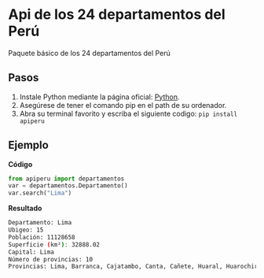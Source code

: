 # Api de los 24 departamentos del Perú

Paquete básico de los 24 departamentos del Perú

## Pasos
1. Instale Python mediante la página oficial: [Python](https://www.python.org/).
2. Asegúrese de tener el comando pip en el path de su ordenador.
3. Abra su terminal favorito y escriba el siguiente codigo:
   `pip install apiperu`

## Ejemplo

**Código**

```python
from apiperu import departamentos
var = departamentos.Departamento()
var.search("Lima")
```

**Resultado**

```bash
Departamento: Lima
Ubigeo: 15
Población: 11128658
Superficie (km²): 32888.02
Capital: Lima
Número de provincias: 10
Provincias: Lima, Barranca, Cajatambo, Canta, Cañete, Huaral, Huarochirí, Huaura, Oyón, Yauyos
```
